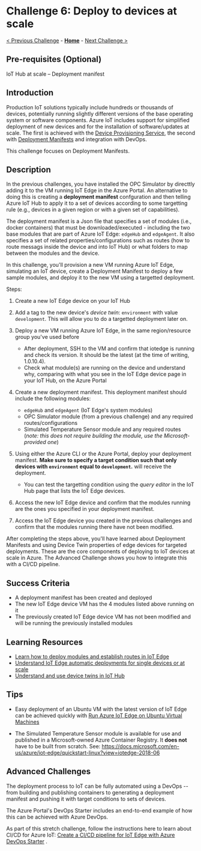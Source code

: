 # Challenge 6: Deploy to devices at scale

[< Previous Challenge](./Challenge-05.md) - **[Home](../README.md)** - [Next Challenge >](./Challenge-07.md)

## Pre-requisites (Optional)

IoT Hub at scale – Deployment manifest

## Introduction

Production IoT solutions typically include hundreds or thousands of devices, potentially running slightly different versions of the base operating system or software components. Azure IoT includes support for simplified deployment of new devices and for the installation of software/updates at scale. The first is achieved with the [Device Provisioning Service](https://docs.microsoft.com/en-us/azure/iot-dps/), the second with [Deployment Manifests](https://docs.microsoft.com/en-us/azure/iot-edge/module-deployment-monitoring?view=iotedge-2018-06) and integration with DevOps.

This challenge focuses on Deployment Manifests.

## Description

In the previous challenges, you have installed the OPC Simulator by directtly adding it to the VM running IoT Edge in the Azure Portal. An alternative to doing this is creating a **deployment manifest** confguration and then telling Azure IoT Hub to apply it to a set of devices according to some targetting rule (e.g., devices in a given region or with a given set of capabilities).

The deployment manifest is a Json file that specifies a set of modules (i.e., docker containers) that must be downloaded/executed - including the two base modules that are part of Azure IoT Edge: `edgeHub` and `edgeAgent`. It also specifies a set of related properties/configurations such as routes (how to route messags inside the device and into IoT Hub) or what folders to map between the modules and the device.

In this challenge, you'll provision a new VM running Azure IoT Edge, simulating an IoT device, create a Deployment Manifest to deploy a few sample modules, and deploy it to the new VM using a targetted deployment.

Steps:

1. Create a new IoT Edge device on your IoT Hub
1. Add a tag to the new device's *device twin*: `environment` with value `development`. This will allow you to do a targetted deployment later on. 
1. Deploy a new VM running Azure IoT Edge, in the same region/resource group you've used before
    - After deployment, SSH to the VM and confirm that iotedge is running and check its version. It should be the latest (at the time of writing, 1.0.10.4).
    - Check what module(s) are running on the device and understand why, comparing with what you see in the IoT Edge device page in your IoT Hub, on the Azure Portal
1. Create a new deployment manifest. This deployment manifest should include the following modules:

    - `edgeHub` and `edgeAgent` (IoT Edge's system modules)
    - OPC Simulator module (from a previous challenge) and any required routes/configurations
    - Simulated Temperature Sensor module and any required routes (*note: this does not require building the module, use the Microsoft-provided one*)

1. Using either the Azure CLI or the Azure Portal, deploy your deployment manifest. **Make sure to specify a target condition such that only devices with `environment` equal to `development`.** will receive the deployment.

    - You can test the targetting condition using the *query editor* in the IoT Hub page that lists the IoT Edge devices.

1. Access the new IoT Edge device and confirm that the modules running are the ones you specified in your deployment manifest.

1. Access the IoT Edge device you created in the previous challenges and confirm that the modules running there have not been modified.

After completing the steps above, you'll have learned about Deployment Manifests and using Device Twin properties of edge devices for targeted deployments. These are the core components of deploying to IoT devices at scale in Azure. The Advanced Challenge shows you how to integrate this with a CI/CD pipeline.

## Success Criteria

- A deployment manifest has been created and deployed
- The new IoT Edge device VM has the 4 modules listed above running on it
- The previously created IoT Edge device VM has not been modified and will be running the previously installed modules

## Learning Resources

- [Learn how to deploy modules and establish routes in IoT Edge](https://docs.microsoft.com/en-us/azure/iot-edge/module-composition?view=iotedge-2018-06)
- [Understand IoT Edge automatic deployments for single devices or at scale](https://docs.microsoft.com/en-us/azure/iot-edge/module-deployment-monitoring?view=iotedge-2018-06)
- [Understand and use device twins in IoT Hub](https://docs.microsoft.com/en-us/azure/iot-hub/iot-hub-devguide-device-twins?view=iotedge-2018-06)

## Tips

- Easy deployment of an Ubuntu VM with the latest version of IoT Edge can be achieved quickly with [Run Azure IoT Edge on Ubuntu Virtual Machines](https://docs.microsoft.com/en-us/azure/iot-edge/how-to-install-iot-edge-ubuntuvm?view=iotedge-2018-06)

- The Simulated Temperature Sensor module is available for use and published in a Microsoft-owned Azure Container Registry. It **does not** have to be built from scratch. See: <https://docs.microsoft.com/en-us/azure/iot-edge/quickstart-linux?view=iotedge-2018-06>

## Advanced Challenges

The deployment process to IoT can be fully automated using a DevOps -- from building and publishing containers to generating a deployment manifest and pushing it with target conditions to sets of devices.

The Azure Portal's DevOps Starter includes an end-to-end example of how this can be achieved with Azure DevOps.

As part of this stretch challenge, follow the instructions here to learn about CI/CD for Azure IoT: [Create a CI/CD pipeline for IoT Edge with Azure DevOps Starter](https://docs.microsoft.com/en-us/azure/iot-edge/how-to-devops-starter?view=iotedge-2018-06) .